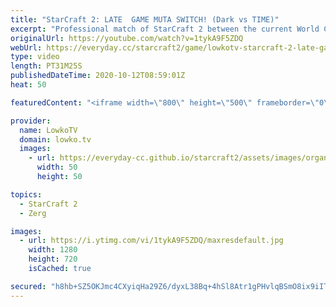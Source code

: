 ```yaml
---
title: "StarCraft 2: LATE  GAME MUTA SWITCH! (Dark vs TIME)"
excerpt: "Professional match of StarCraft 2 between the current World Champion Dark and TIME the highest ranked player from China. In this match we see both players take a slightly uncommon path in their macro games. Tactical Nukes by TIME and a late game Mutalisk transition by Dark.  Become a YouTube member:"
originalUrl: https://youtube.com/watch?v=1tykA9F5ZDQ
webUrl: https://everyday.cc/starcraft2/game/lowkotv-starcraft-2-late-game-muta-switch-dark-vs-time/
type: video
length: PT31M25S
publishedDateTime: 2020-10-12T08:59:01Z
heat: 50

featuredContent: "<iframe width=\"800\" height=\"500\" frameborder=\"0\" src=\"https://www.youtube.com/embed/1tykA9F5ZDQ\" allow=\"accelerometer; autoplay; encrypted-media; gyroscope; picture-in-picture\" allowfullscreen></iframe>"

provider:
  name: LowkoTV
  domain: lowko.tv
  images:
    - url: https://everyday-cc.github.io/starcraft2/assets/images/organizations/lowko.tv-50x50.jpg
      width: 50
      height: 50

topics:
  - StarCraft 2
  - Zerg

images:
  - url: https://i.ytimg.com/vi/1tykA9F5ZDQ/maxresdefault.jpg
    width: 1280
    height: 720
    isCached: true

secured: "h8hb+SZ5OKJmc4CXyiqHa29Z6/dyxL38Bq+4hSl8Atr1gPHvlqBSmO8ix9iITCaoB/IPltBfjdJAdjV/10vTymEOFTG8mTZexxc5plHjacEvHgRKj2+ulJKEm5lhqG+QJZEtxEH5HM9ZgY89ldsOtLQ4NsNDyD19F21fZ1FBA7HrEJ1WkKT/0GFuIRdzGh21aIvwIhCJ+TUbcsImLu0UwNjPjWnhvb3hYXAgVtr/FwOUhGwQ6uzNrw9XG6Rsys8aGd30942MDtyIIMNKjbQvpp2Euz1b0v+NrBTelN9+5gi/+aBOVOaqrXDE9cX3jKdaXhTAjSpEW9HXfzkfaOXZywLwGUZlLMqJgkymMXZUlUUz+IHos949wCE63282F+COb5t34yKVzKnK2Cj4Xvq8Pn5FiM+RQYIwM8hYlk8g4t4=;vX3g2ZWm+xNKzfDWut6xSw=="
---
```


